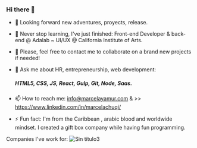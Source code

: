 ### Hi there 👋



- 🔭 Looking forward new adventures, proyects, release.
- 🌱 Never stop learning, I've just finished: Front-end Developer & back-end @ Adalab ~ UI/UX @ California Institute of Arts.
- 👯 Please, feel free to contact me to collaborate on a brand new projects if needed!
- 💬 Ask me about HR, entrepreneurship, web development:
     ##### HTML5, CSS, JS, React, Gulp, Git, Node, Saas.
     
     
- 📫 How to reach me: info@marcelayamur.com & >> https://www.linkedin.com/in/marcelachuqi/
- ⚡ Fun fact: I'm from the Caribbean , arabic blood and worldwide mindset. I created a gift box company while having fun programming.

Companies I've work for:
![Sin título3](https://user-images.githubusercontent.com/81633985/124368301-33440900-dc60-11eb-875f-f0101527150e.jpg)
